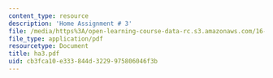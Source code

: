 ```yaml
---
content_type: resource
description: 'Home Assignment # 3'
file: /media/https%3A/open-learning-course-data-rc.s3.amazonaws.com/16-20-structural-mechanics-fall-2002/cb3fca10e333844d3229975806046f3b_ha3.pdf
file_type: application/pdf
resourcetype: Document
title: ha3.pdf
uid: cb3fca10-e333-844d-3229-975806046f3b
---
```

